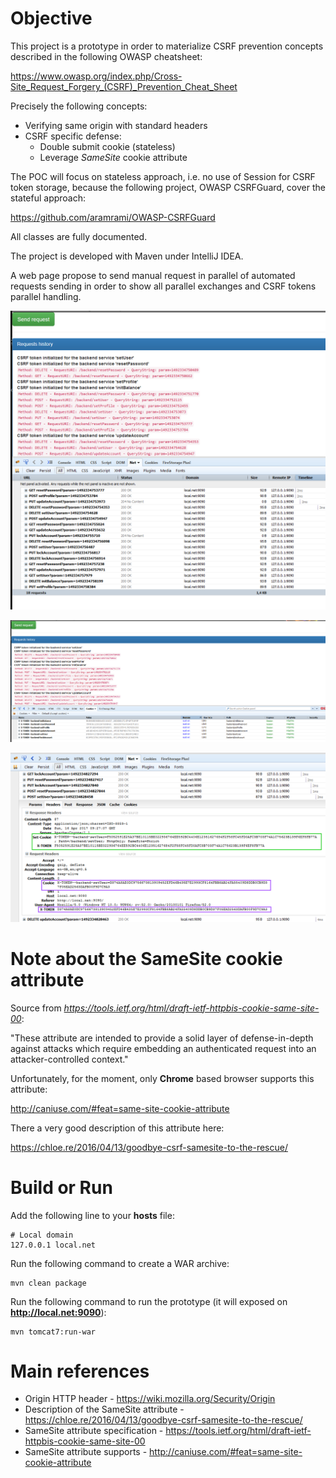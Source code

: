 # Objective

This project is a prototype in order to materialize CSRF prevention concepts described in the following OWASP cheatsheet:

https://www.owasp.org/index.php/Cross-Site_Request_Forgery_(CSRF)_Prevention_Cheat_Sheet

Precisely the following concepts:
* Verifying same origin with standard headers
* CSRF specific defense:
    * Double submit cookie (stateless)
    * Leverage *SameSite* cookie attribute

The POC will focus on stateless approach, i.e. no use of Session for CSRF token storage, because the following project, OWASP CSRFGuard, cover the stateful approach:

https://github.com/aramrami/OWASP-CSRFGuard

All classes are fully documented.

The project is developed with Maven under IntelliJ IDEA.

A web page propose to send manual request in parallel of automated requests sending in order to show all parallel exchanges and CSRF tokens parallel handling.

![Demo](demo1.png)

![Demo](demo2.png)

![Demo](demo3.png)

# Note about the SameSite cookie attribute

Source from *https://tools.ietf.org/html/draft-ietf-httpbis-cookie-same-site-00*:

"These attribute are intended to provide a solid layer of defense-in-depth against attacks which require embedding an authenticated request into an attacker-controlled context."

Unfortunately, for the moment, only **Chrome** based browser supports this attribute:

http://caniuse.com/#feat=same-site-cookie-attribute
 
There a very good description of this attribute here:

https://chloe.re/2016/04/13/goodbye-csrf-samesite-to-the-rescue/


# Build or Run

Add the following line to your **hosts** file:

```
# Local domain
127.0.0.1 local.net
```

Run the following command to create a WAR archive:
```
mvn clean package
```

Run the following command to run the prototype (it will exposed on **http://local.net:9090**):
```
mvn tomcat7:run-war
```

# Main references

* Origin HTTP header - https://wiki.mozilla.org/Security/Origin
* Description of the SameSite attribute - https://chloe.re/2016/04/13/goodbye-csrf-samesite-to-the-rescue/
* SameSite attribute specification - https://tools.ietf.org/html/draft-ietf-httpbis-cookie-same-site-00
* SameSite attribute supports - http://caniuse.com/#feat=same-site-cookie-attribute
